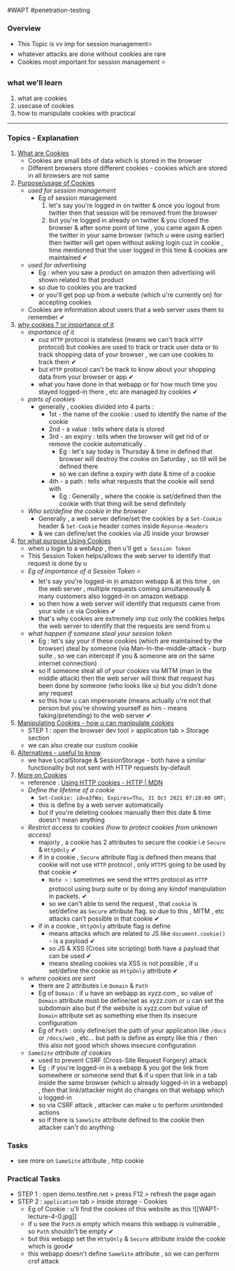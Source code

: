 #WAPT #penetration-testing

### Overview
- This Topic is vv imp for session management⭐
- whatever attacks are done without cookies are rare
- Cookies most important for session management ⭐

### what we'll learn
1) what are cookies
2) usecase of cookies
3) how to manipulate cookies with practical

---

### Topics - Explanation

1) <u>What are Cookies</u>
	- Cookies are small bits of data which is stored in the browser
	- Different browsers store different cookies - cookies which are stored in all browsers are not same
2) <u>Purpose/usage of Cookies</u>
	- *used for session management* 
		- Eg of session management 
			1) let's say you're logged in on twitter & once you logout from twitter then that session will be removed from the browser
			2) but you're logged in already on twitter & you closed the browser & after some point of time , you came again & open the twitter in your same browser (which u were using earlier) then twitter will get open without asking login cuz in cookie , time mentioned that the user logged in this time & cookies are maintained ✔
	- *used for advertising* 
		- Eg : when you saw a product on amazon then advertising will shown related to that product 
		- so due to cookies you are tracked
		- or you'll get pop up from a website (which u're currently on) for accepting cookies
	- Cookies are information about users that a web server uses them to remember ✔
3) <u>why cookies ? or importance of it</u>
	- *importance of it*
		- cuz `HTTP` protocol is stateless (means we can't track `HTTP` protocol) but cookies are used to track or track user data or to track shopping data of your browser , we can use cookies to track them ✔
		- but `HTTP` protocol can't be track to know about your shopping data from your browser or app ✔
		- what you have done in that webapp or for how much time you stayed logged-in there , etc are managed by cookies ✔
	- *parts of cookies*
		- generally , cookies divided into 4 parts : 
			- 1st - the name of the cookie : used to identify the name of the cookie
			- 2nd - a value : tells where data is stored
			- 3rd - an expiry : tells when the browser will get rid of or remove the cookie automatically . 
				- Eg : let's say today is Thursday & time in defined that browser will destroy the cookie on Saturday , so till will be defined there
				- so we can define a expiry with date & time of a cookie
			- 4th - a path : tells what requests that the cookie will send with 
				- Eg : Generally , where the cookie is set/defined then the cookie with that thing will be send definitely
	- *Who set/define the cookie in the browser*
		- Generally , a web server define/set the cookies by a `Set-Cookie` header & `Set-Cookie` header comes inside `Reponse-Headers`
		- & we can define/set the cookies via JS inside your browser
4) <u>for what purpose Using Cookies</u>
	- when u login to a webApp , then u'll get `a Session Token`
	- This Session Token helps/allows the web server to identify that request is done by u
	- *Eg of importance of a Session Token* ⭐
		- let's say you're logged-in in amazon webapp & at this time , on the web server , multiple requests coming simultaneously & many customers also logged-in on amazon webapp
		- so then how a web server will identify that requests came from your side i.e via Cookies ✔
		- that's why cookies are extremely imp cuz only the cookies helps the web server to identify that the requests are send from u
	- *what happen if someone steal your session token*
		- Eg : let's say your if these cookies (which are maintained by the browser) steal by someone (via Man-In-the-middle-attack - burp suite , so we can intercept if you & someone are on the same internet connection)
		- so if someone steal all of your cookies via MITM (man in the middle attack) then the web server will think that request has been done by someone (who looks like u) but you didn't done any request
		- so this how u can impersonate (means actually u're not that person but you're showing yourself as him - means faking/pretending) to the web server ✔
5) <u>Manipulating Cookies - how u can manipulate cookies</u>
	- STEP 1 : open the browser dev tool > application tab > Storage section
	- we can also create our custom cookie
6) <u>Alternatives - useful to know</u>
	- we have LocalStorage & SessionStorage - both have a similar functionality but not sent with HTTP requests by-default
7) <u>More on Cookies</u>
	- reference : [Using HTTP cookies - HTTP | MDN](https://developer.mozilla.org/en-US/docs/Web/HTTP/Cookies)
	- *Define the lifetime of a cookie*
		- `Set-Cookie: id=a3fWa; Expires=Thu, 31 Oct 2021 07:28:00 GMT;`
		- this is define by a web server automatically 
		- but if you're deleting cookies manually then this date & time doesn't mean anything
	- *Restrict access to cookies (how to protect cookies from unknown access)*
		- majorly , a cookie has 2 attributes to secure the cookie i.e `Secure` & `HttpOnly` ✔
		- if in a cookie , `Secure` attribute flag is defined then means that cookie will not use `HTTP` protocol , only `HTTPS` going to be used by that cookie ✔
			- `Note ⭐` : sometimes we send the `HTTPS` protocol as `HTTP` protocol using burp suite or by doing any kindof manipulation in packets. ✔
			- so we can't able to send the request , that `cookie` is set/define as `Secure` attribute flag. so due to this , MITM , etc attacks can't possible in that cookie ✔
		- if in a cookie , `HttpOnly` attribute flag is define 
			- means attacks which are related to JS like `document.cookie()` - is a payload ✔
			- so JS & XSS (Cross site scripting) both have a payload that can be used ✔
			- means stealing cookies via XSS is not possible , if u set/define the cookie as `HttpOnly` attribute ✔
	- *where cookies are sent*
		- there are 2 attributes i.e `Domain` & `Path`
		- Eg of `Domain` : if u have an webapp as xyzz.com , so value of `Domain` attribute must be define/set as xyzz.com or u can set the subdomain also but if the website is xyzz.com but value of `Domain` attribute set as something else then its insecure configuration
		- Eg of `Path` : only define/set the path of your application like `/docs` or `/docs/web` , etc... but path is define as empty like this `/` then this also not good which shows insecure configuration
	- *`SameSite` attribute of cookies*
		- used to prevent CSRF (Cross-Site Request Forgery) attack
		- Eg : if you're logged-in in a webapp & you got the link from somewhere or someone send that & if u open that link in a tab inside the same browser (which u already logged-in in a webapp) , then that link/attacker might do changes on that webapp which u logged-in
		- so via CSRF attack , attacker can make u to perform unintended actions
		- so if there is `SameSite` attribute defined to the cookie then attacker can't do anything
	
### Tasks
- see more on `SameSite` attribute , http cookie

### Practical Tasks

- STEP 1 : open demo.testfire.net > press F12 > refresh the page again
- STEP  2 : `application` tab > inside storage - Cookies 
	- Eg of Cookie : u'll find the cookies of this website as this ![[WAPT-lecture-4-0.jpg]]
	- if u see the `Path` is empty which means this webapp is vulnerable , so `Path`  shouldn't be empty ✔
	- but this webapp set the `HttpOnly` & `Secure` attribute inside the cookie which is good✔
	- this webapp doesn't define `SameSite` attribute , so we can perform crsf attack

